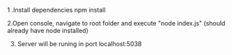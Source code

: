 1 .Install dependencies
npm install 

2.Open console, navigate to root folder and execute "node index.js" (should already have node installed)

3. Server will be runing in port localhost:5038 
